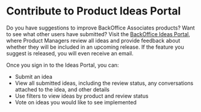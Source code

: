 Contribute to Product Ideas Portal
==================================

Do you have suggestions to improve BackOffice Associates products? Want
to see what other users have submitted? Visit the [BackOffice Ideas
Portal](http://www.boaweb.com/ideas/), where Product Managers review all
ideas and provide feedback about whether they will be included in an
upcoming release. If the feature you suggest is released, you will even
receive an email.

Once you sign in to the Ideas Portal, you can:

-   Submit an idea
-   View all submitted ideas, including the review status, any
    conversations attached to the idea, and other details
-   Use filters to view ideas by product and review status
-   Vote on ideas you would like to see implemented
